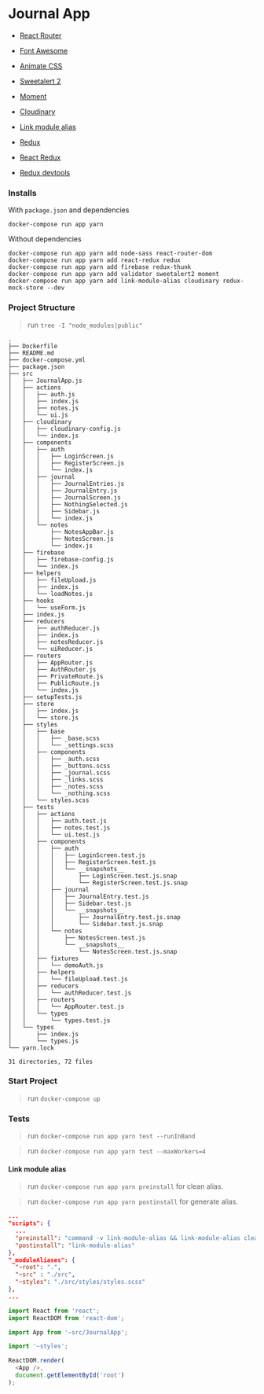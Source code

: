 # Journal App

- [React Router][react_router]

- [Font Awesome][font_awesome]
- [Animate CSS][animate_st]
- [Sweetalert 2][sweetalert2]

- [Moment][momentjs]
- [Cloudinary][cloudinary]
- [Link module alias][link_module_alias]

- [Redux][reduxjs]
- [React Redux][react_redux]
- [Redux devtools][redux_devtools]

[react_router]: https://reacttraining.com/react-router/web/guides/quick-start

[font_awesome]: https://cdnjs.com/libraries/font-awesome
[animate_st]: https://animate.style/
[sweetalert2]: https://sweetalert2.github.io/

[momentjs]: https://momentjs.com/
[cloudinary]: https://cloudinary.com/
[link_module_alias]: https://github.com/Rush/link-module-alias

[reduxjs]: https://es.redux.js.org/
[react_redux]: https://react-redux.js.org/
[redux_devtools]: https://github.com/zalmoxisus/redux-devtools-extension#usage

### Installs

With `package.json` and dependencies
```shell
docker-compose run app yarn
```

Without dependencies
```shell
docker-compose run app yarn add node-sass react-router-dom
docker-compose run app yarn add react-redux redux
docker-compose run app yarn add firebase redux-thunk
docker-compose run app yarn add validator sweetalert2 moment
docker-compose run app yarn add link-module-alias cloudinary redux-mock-store --dev
```

### Project Structure

> run `tree -I "node_modules|public"`
```shell
.
├── Dockerfile
├── README.md
├── docker-compose.yml
├── package.json
├── src
│   ├── JournalApp.js
│   ├── actions
│   │   ├── auth.js
│   │   ├── index.js
│   │   ├── notes.js
│   │   └── ui.js
│   ├── cloudinary
│   │   ├── cloudinary-config.js
│   │   └── index.js
│   ├── components
│   │   ├── auth
│   │   │   ├── LoginScreen.js
│   │   │   ├── RegisterScreen.js
│   │   │   └── index.js
│   │   ├── journal
│   │   │   ├── JournalEntries.js
│   │   │   ├── JournalEntry.js
│   │   │   ├── JournalScreen.js
│   │   │   ├── NothingSelected.js
│   │   │   ├── Sidebar.js
│   │   │   └── index.js
│   │   └── notes
│   │       ├── NotesAppBar.js
│   │       ├── NotesScreen.js
│   │       └── index.js
│   ├── firebase
│   │   ├── firebase-config.js
│   │   └── index.js
│   ├── helpers
│   │   ├── fileUpload.js
│   │   ├── index.js
│   │   └── loadNotes.js
│   ├── hooks
│   │   └── useForm.js
│   ├── index.js
│   ├── reducers
│   │   ├── authReducer.js
│   │   ├── index.js
│   │   ├── notesReducer.js
│   │   └── uiReducer.js
│   ├── routers
│   │   ├── AppRouter.js
│   │   ├── AuthRouter.js
│   │   ├── PrivateRoute.js
│   │   ├── PublicRoute.js
│   │   └── index.js
│   ├── setupTests.js
│   ├── store
│   │   ├── index.js
│   │   └── store.js
│   ├── styles
│   │   ├── base
│   │   │   ├── _base.scss
│   │   │   └── _settings.scss
│   │   ├── components
│   │   │   ├── _auth.scss
│   │   │   ├── _buttons.scss
│   │   │   ├── _journal.scss
│   │   │   ├── _links.scss
│   │   │   ├── _notes.scss
│   │   │   └── _nothing.scss
│   │   └── styles.scss
│   ├── tests
│   │   ├── actions
│   │   │   ├── auth.test.js
│   │   │   ├── notes.test.js
│   │   │   └── ui.test.js
│   │   ├── components
│   │   │   ├── auth
│   │   │   │   ├── LoginScreen.test.js
│   │   │   │   ├── RegisterScreen.test.js
│   │   │   │   └── __snapshots__
│   │   │   │       ├── LoginScreen.test.js.snap
│   │   │   │       └── RegisterScreen.test.js.snap
│   │   │   ├── journal
│   │   │   │   ├── JournalEntry.test.js
│   │   │   │   ├── Sidebar.test.js
│   │   │   │   └── __snapshots__
│   │   │   │       ├── JournalEntry.test.js.snap
│   │   │   │       └── Sidebar.test.js.snap
│   │   │   └── notes
│   │   │       ├── NotesScreen.test.js
│   │   │       └── __snapshots__
│   │   │           └── NotesScreen.test.js.snap
│   │   ├── fixtures
│   │   │   └── demoAuth.js
│   │   ├── helpers
│   │   │   └── fileUpload.test.js
│   │   ├── reducers
│   │   │   └── authReducer.test.js
│   │   ├── routers
│   │   │   └── AppRouter.test.js
│   │   └── types
│   │       └── types.test.js
│   └── types
│       ├── index.js
│       └── types.js
└── yarn.lock

31 directories, 72 files
```

### Start Project

> run `docker-compose up`

### Tests

> run `docker-compose run app yarn test --runInBand`

> run `docker-compose run app yarn test --maxWorkers=4`

#### Link module alias

> run `docker-compose run app yarn preinstall` for clean alias.

> run `docker-compose run app yarn postinstall` for generate alias.

```json
...
"scripts": {
  ...
  "preinstall": "command -v link-module-alias && link-module-alias clean || true",
  "postinstall": "link-module-alias"
},
"_moduleAliases": {
  "~root": ".",
  "~src" : "./src",
  "~styles": "./src/styles/styles.scss"
},
...
```

```javascript
import React from 'react';
import ReactDOM from 'react-dom';

import App from '~src/JournalApp';

import '~styles';

ReactDOM.render(
  <App />,
  document.getElementById('root')
);
```

